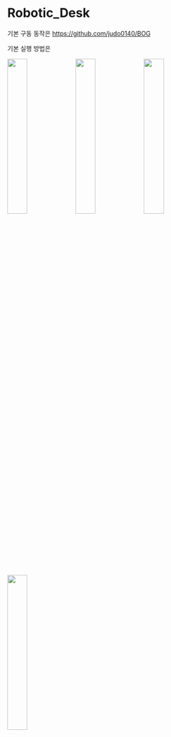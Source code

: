 # Robotic_Desk



기본 구동 동작은 https://github.com/judo0140/BOG

기본 실행 방법은 

<img width="30%" src="https://user-images.githubusercontent.com/105138423/218003982-36a0a52b-4acc-4145-ae84-6f41bbc2168e.png"/>

<img width="30%" src="https://user-images.githubusercontent.com/105138423/218003993-cfb0b076-cd54-4123-8dab-7120679eae73.png"/>

<img width="30%" src="https://user-images.githubusercontent.com/105138423/218003995-ad6f6340-9537-449f-97f7-02698acdaef5.png"/>

<img width="30%" src="https://user-images.githubusercontent.com/105138423/218003998-6b9d1746-1e2e-425b-bd05-e18ac0a207b9.png"/>

